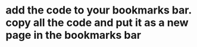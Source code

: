 # add the code to your bookmarks bar. copy all the code and put it as a new page in the bookmarks bar

